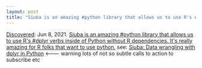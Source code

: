 ```yaml
---
layout: post
title: "Siuba is an amazing #python library that allows us to use R's #dplyr verbs inside of Python without R dependencies. It's really amazing for R folks that want to use python."
---
```

[Discovered](http://rolandtanglao.com/2020/07/29/p1-blogthis-checkvist-list-links-to-blog/): Jun 8, 2021. [Siuba is an amazing #python library that allows us to use R's #dplyr verbs inside of Python without R dependencies. It's really amazing for R folks that want to use python.](https://www.linkedin.com/feed/update/urn:li:groupPost:77616-6808059811125596160/) see: [Siuba: Data wrangling with dplyr in Python](https://www.business-science.io/python/2021/06/08/siuba.html) <--- warning lots of not so subtle calls to action to subscribe etc
